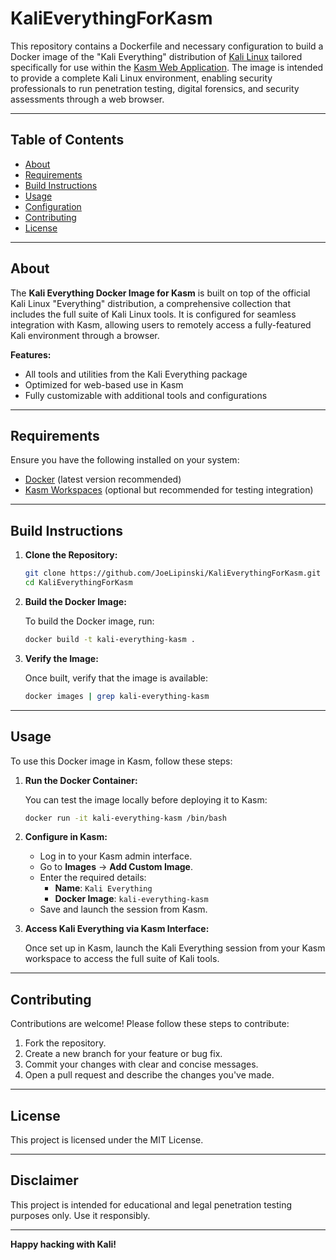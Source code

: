 # KaliEverythingForKasm
This repository contains a Dockerfile and necessary configuration to build a Docker image of the "Kali Everything" distribution of [Kali Linux](https://www.kali.org/) tailored specifically for use within the [Kasm Web Application](https://www.kasmweb.com/). The image is intended to provide a complete Kali Linux environment, enabling security professionals to run penetration testing, digital forensics, and security assessments through a web browser.

---

## Table of Contents

- [About](#about)
- [Requirements](#requirements)
- [Build Instructions](#build-instructions)
- [Usage](#usage)
- [Configuration](#configuration)
- [Contributing](#contributing)
- [License](#license)

---

## About

The **Kali Everything Docker Image for Kasm** is built on top of the official Kali Linux "Everything" distribution, a comprehensive collection that includes the full suite of Kali Linux tools. It is configured for seamless integration with Kasm, allowing users to remotely access a fully-featured Kali environment through a browser.

**Features:**

- All tools and utilities from the Kali Everything package
- Optimized for web-based use in Kasm
- Fully customizable with additional tools and configurations

---

## Requirements

Ensure you have the following installed on your system:

- [Docker](https://docs.docker.com/get-docker/) (latest version recommended)
- [Kasm Workspaces](https://www.kasmweb.com/docs/latest/getting-started/introduction.html) (optional but recommended for testing integration)

---

## Build Instructions

1. **Clone the Repository:**

   ```bash
   git clone https://github.com/JoeLipinski/KaliEverythingForKasm.git
   cd KaliEverythingForKasm
   ```

2. **Build the Docker Image:**

   To build the Docker image, run:

   ```bash
   docker build -t kali-everything-kasm .
   ```

3. **Verify the Image:**

   Once built, verify that the image is available:

   ```bash
   docker images | grep kali-everything-kasm
   ```

---

## Usage

To use this Docker image in Kasm, follow these steps:

1. **Run the Docker Container:**

   You can test the image locally before deploying it to Kasm:

   ```bash
   docker run -it kali-everything-kasm /bin/bash
   ```

2. **Configure in Kasm:**

   - Log in to your Kasm admin interface.
   - Go to **Images** -> **Add Custom Image**.
   - Enter the required details:
     - **Name**: `Kali Everything`
     - **Docker Image**: `kali-everything-kasm`
   - Save and launch the session from Kasm.

3. **Access Kali Everything via Kasm Interface:**

   Once set up in Kasm, launch the Kali Everything session from your Kasm workspace to access the full suite of Kali tools.

---

## Contributing

Contributions are welcome! Please follow these steps to contribute:

1. Fork the repository.
2. Create a new branch for your feature or bug fix.
3. Commit your changes with clear and concise messages.
4. Open a pull request and describe the changes you've made.

---

## License

This project is licensed under the MIT License.

---

## Disclaimer

This project is intended for educational and legal penetration testing purposes only. Use it responsibly.

---

**Happy hacking with Kali!**
